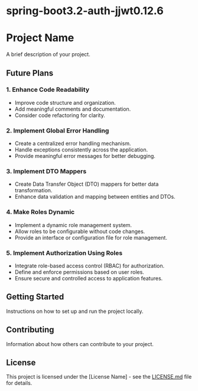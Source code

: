 # spring-boot3.2-auth-jjwt0.12.6

# Project Name

A brief description of your project.

## Future Plans

### 1. Enhance Code Readability
- Improve code structure and organization.
- Add meaningful comments and documentation.
- Consider code refactoring for clarity.

### 2. Implement Global Error Handling
- Create a centralized error handling mechanism.
- Handle exceptions consistently across the application.
- Provide meaningful error messages for better debugging.

### 3. Implement DTO Mappers
- Create Data Transfer Object (DTO) mappers for better data transformation.
- Enhance data validation and mapping between entities and DTOs.

### 4. Make Roles Dynamic
- Implement a dynamic role management system.
- Allow roles to be configurable without code changes.
- Provide an interface or configuration file for role management.

### 5. Implement Authorization Using Roles
- Integrate role-based access control (RBAC) for authorization.
- Define and enforce permissions based on user roles.
- Ensure secure and controlled access to application features.

## Getting Started

Instructions on how to set up and run the project locally.

## Contributing

Information about how others can contribute to your project.

## License

This project is licensed under the [License Name] - see the [LICENSE.md](LICENSE.md) file for details.
